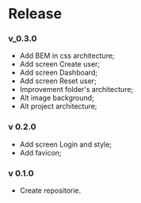# Release #

### v_0.3.0 ###
* Add BEM in css architecture;
* Add screen Create user;
* Add screen Dashboard;
* Add screen Reset user;
* Improvement folder's architecture;
* Alt image background;
* Alt project architecture;


### v 0.2.0 ###
* Add screen Login and style;
* Add favicon;

### v 0.1.0 ###
* Create repositorie.